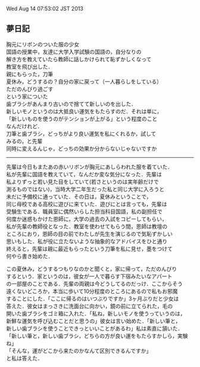 Wed Aug 14 07:53:02 JST 2013

夢日記
---

胸元にリボンのついた服の少女  
国語の授業中，友達に大学入学試験の国語の，自分なりの  
解き方を教えていたら教師に話しかけられて恥ずかしくなって  
教室を飛び出した．  
親にもらった，刀筆  
夏休み，どうするの？自分の家に戻って（一人暮らしをしている）  
ただのんびり過ごす  
という家についた  
歯ブラシがあんまり古いので捨てて新しいのを出した．  
新しいモノというのは大抵良い運気をもたらすのだ．それは単に，  
「新しいものを使うのがテンションが上がる」という程度のこと  
なんだけれど．  
刀筆と歯ブラシ，どっちがより良い運気を私にくれるか，試して  
みるの，と先輩  
同時に変えるんじゃ，どっちの効果か分からないじゃないですか  

---

  先輩は今日もまたあの赤いリボンが胸元にあしらわれた服を着ていた．  
私が先輩に国語を教えていて，なんだか変な気分になった．先輩は  
私よりずっと若い見た目をしていて(若さというのは実年齢だけで  
測るものではない)，当時大学二年生だった私と同じ大学に入ろうと  
未だに予備校に通っていた．その日は，夏休みということで，  
同じ母校である高校に遊びに来ていた．遊びにとは言っても，先輩は  
受験生である．職員室に偶然いらした担当科目国語，私の副担任で  
何度か迷惑もかけた恩師に，大学の過去の入試をコピーしてもらい，  
私が先輩の教師役となった．教室を使わせてもらう間，恩師は教壇の  
ところにおり，恩師の目の前でわたしが先生を演じるので気恥ずかしい  
思いもした．私が役に立たないような抽象的なアドバイスをひと通り  
終えると，先輩は親に最近もらったという刀筆を私に見せ，墨をつけて  
何やら書き始めた．  
  
  この夏休み，どうするつもりなのかと聞くと，家に帰って，ただのんびり  
するという．家というのは，彼女が一人で暮らす下宿みたいなアパート  
の一部屋のことである．先輩の両親は今どうしてるのだっけ．ここからそう  
遠くないどころか，本当に歩いて10分程度のところにあるので私もお邪魔  
することにした．「ここに帰るのはいつぶりですか」3ヶ月ぶりだと少女は  
答えた．彼女はまっさきに洗面台に向かい，鏡の前に立てられた，毛の  
開いた歯ブラシをゴミ箱に入れた．「私ね，新しいモノを使うっていうのは，  
新鮮な運気を呼び込むことだと思うの」彼女は言い始めた．「新しい筆と，  
新しい歯ブラシを使うことできっといいことがあるわ」私は素直に頷いた．  
「新しい筆と，新しい歯ブラシ，どちらの方が良い運をもたらすかしら，実験ね」  
「そんな，運がどこから来たのかなんて区別できるんですか」  
と私は答えた．
